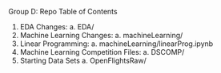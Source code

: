 Group D: Repo Table of Contents

1. EDA Changes:
    a. EDA/
2. Machine Learning Changes:
    a. machineLearning/
3. Linear Programming:
    a. machineLearning/linearProg.ipynb
4. Machine Learning Competition Files:
    a. DSCOMP/
5. Starting Data Sets
    a. OpenFlightsRaw/

